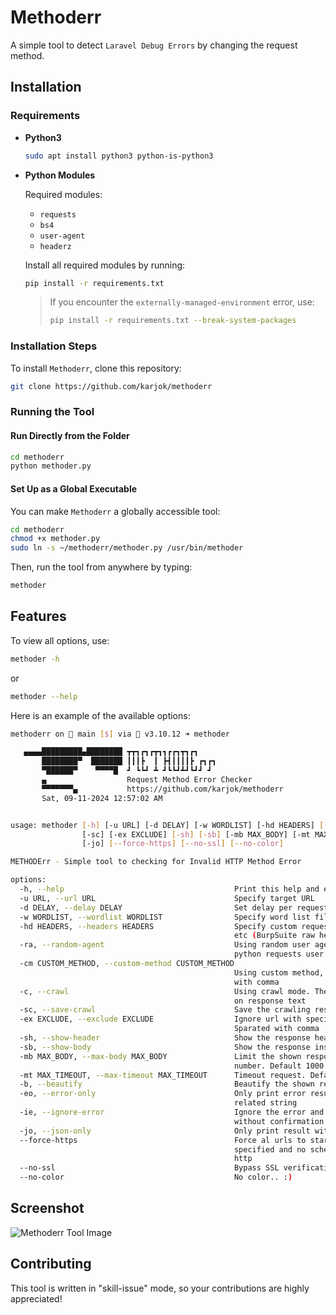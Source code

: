 
# Methoderr

A simple tool to detect `Laravel Debug Errors` by changing the request method.

## Installation

### Requirements

- **Python3**
  ```sh
  sudo apt install python3 python-is-python3
  ```

- **Python Modules**

  Required modules:
  - `requests`
  - `bs4`
  - `user-agent`
  - `headerz`

  Install all required modules by running:
  ```sh
  pip install -r requirements.txt
  ```
  > If you encounter the `externally-managed-environment` error, use:
  > ```sh
  > pip install -r requirements.txt --break-system-packages
  > ```

### Installation Steps

To install `Methoderr`, clone this repository:
```sh
git clone https://github.com/karjok/methoderr
```

### Running the Tool

#### Run Directly from the Folder
   ```sh
   cd methoderr
   python methoder.py
   ```

#### Set Up as a Global Executable

You can make `Methoderr` a globally accessible tool:
   ```sh
   cd methoderr
   chmod +x methoder.py
   sudo ln -s ~/methoderr/methoder.py /usr/bin/methoder
   ```
   Then, run the tool from anywhere by typing:
   ```sh
   methoder
   ```

## Features

To view all options, use:
   ```sh
   methoder -h
   ```
or
   ```sh
   methoder --help
   ```

Here is an example of the available options:
   ```sh
   methoderr on  main [$] via 🐍 v3.10.12 ➜ methoder

      ▄▄▄▄█████████▄████████ ┳┳┓┏┓┏┳┓┓┏┏┓┳┓┏┓
          ████████▀  ███████ ┃┃┃┣  ┃ ┣┫┃┃┃┃┣ ┏┓┏┓ 
          ▀██████▀    ▀▀▀▀█  ┛ ┗┗┛ ┻ ┛┗┗┛┻┛┗┛┛ ┛   
          ▄                  Request Method Error Checker
          ▀▀▀▀▀▀▀▄           https://github.com/karjok/methoderr                 
          Sat, 09-11-2024 12:57:02 AM


   usage: methoder [-h] [-u URL] [-d DELAY] [-w WORDLIST] [-hd HEADERS] [-ra] [-cm CUSTOM_METHOD] [-c]
                   [-sc] [-ex EXCLUDE] [-sh] [-sb] [-mb MAX_BODY] [-mt MAX_TIMEOUT] [-b] [-eo] [-ie]
                   [-jo] [--force-https] [--no-ssl] [--no-color]

   METHODErr - Simple tool to checking for Invalid HTTP Method Error

   options:
     -h, --help                                      Print this help and exit
     -u URL, --url URL                               Specify target URL
     -d DELAY, --delay DELAY                         Set delay per request in second
     -w WORDLIST, --wordlist WORDLIST                Specify word list file path
     -hd HEADERS, --headers HEADERS                  Specify custom requests headers, include cookies
                                                     etc (BurpSuite raw headers format)
     -ra, --random-agent                             Using random user agent instead of using default
                                                     python requests user agent
     -cm CUSTOM_METHOD, --custom-method CUSTOM_METHOD
                                                     Using custom method, ex: HELO, TEST, ETC. Sparated
                                                     with comma
     -c, --crawl                                     Using crawl mode. The tool will crawling the url
                                                     on response text
     -sc, --save-crawl                               Save the crawling result urls
     -ex EXCLUDE, --exclude EXCLUDE                  Ignore url with specified extension when crawling.
                                                     Sparated with comma
     -sh, --show-header                              Show the response header
     -sb, --show-body                                Show the response inside the <body> tag
     -mb MAX_BODY, --max-body MAX_BODY               Limit the shown response body size to specified
                                                     number. Default 1000
     -mt MAX_TIMEOUT, --max-timeout MAX_TIMEOUT      Timeout request. Default 30
     -b, --beautify                                  Beautify the shown response body
     -eo, --error-only                               Only print error result, like 500 error or "error"
                                                     related string
     -ie, --ignore-error                             Ignore the error and continue to the next request
                                                     without confirmation
     -jo, --json-only                                Only print result with content type json
     --force-https                                   Force al urls to starts with https. If not
                                                     specified and no scheme in url, it will force to
                                                     http
     --no-ssl                                        Bypass SSL verification
     --no-color                                      No color.. :)

   ```

## Screenshot

![Methoderr Tool Image](https://github.com/user-attachments/assets/20f36d6c-72c1-4311-ad52-7ba12c933cef)

## Contributing

This tool is written in "skill-issue" mode, so your contributions are highly appreciated!